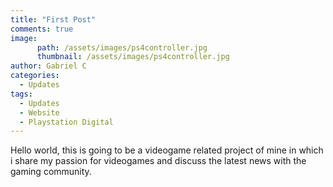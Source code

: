 ```yaml
---
title: "First Post"
comments: true
image:
      path: /assets/images/ps4controller.jpg
      thumbnail: /assets/images/ps4controller.jpg
author: Gabriel C
categories:
  - Updates
tags:
  - Updates
  - Website
  - Playstation Digital
---
```


Hello world, this is going to be a videogame related project of mine in which i share my passion for videogames and discuss the latest news with the gaming community.
